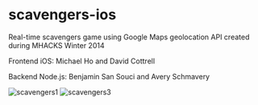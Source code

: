 scavengers-ios
==============

Real-time scavengers game using Google Maps geolocation API created during MHACKS Winter 2014

Frontend iOS: Michael Ho and David Cottrell

Backend Node.js: Benjamin San Souci and Avery Schmavery

![scavengers1](http://i.imgur.com/raHsrVQ.png)
![scavengers3](http://i.imgur.com/jMZwe6G.png)


